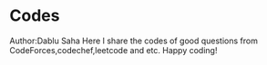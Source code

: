 # Codes
Author:Dablu Saha
Here I share the codes of good questions from CodeForces,codechef,leetcode and etc.
Happy coding!
